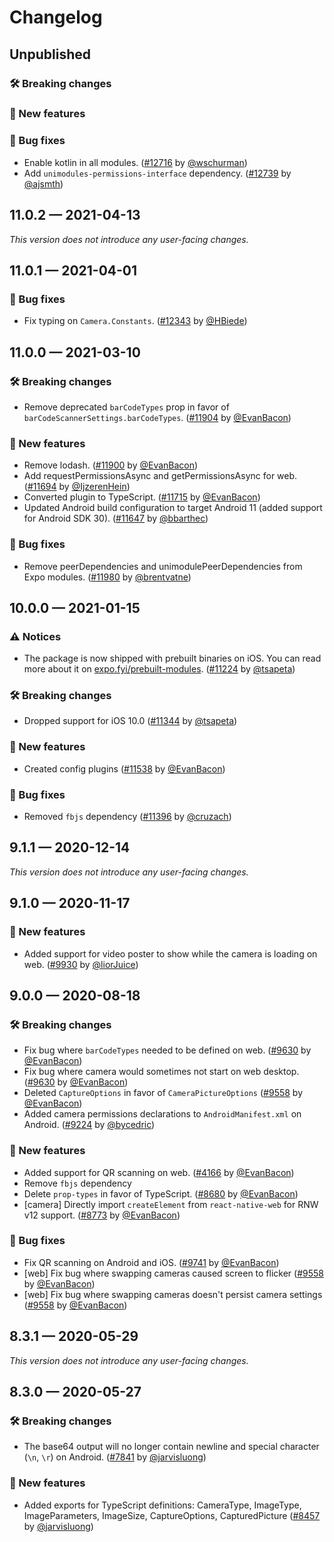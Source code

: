 # Changelog

## Unpublished

### 🛠 Breaking changes

### 🎉 New features

### 🐛 Bug fixes

- Enable kotlin in all modules. ([#12716](https://github.com/expo/expo/pull/12716) by [@wschurman](https://github.com/wschurman))
- Add `unimodules-permissions-interface` dependency. ([#12739](https://github.com/expo/expo/pull/12739) by [@ajsmth](https://github.com/ajsmth))

## 11.0.2 — 2021-04-13

_This version does not introduce any user-facing changes._

## 11.0.1 — 2021-04-01

### 🐛 Bug fixes

- Fix typing on `Camera.Constants`. ([#12343](https://github.com/expo/expo/pull/12343) by [@HBiede](https://github.com/HBiede))

## 11.0.0 — 2021-03-10

### 🛠 Breaking changes

- Remove deprecated `barCodeTypes` prop in favor of `barCodeScannerSettings.barCodeTypes`. ([#11904](https://github.com/expo/expo/pull/11904) by [@EvanBacon](https://github.com/EvanBacon))

### 🎉 New features

- Remove lodash. ([#11900](https://github.com/expo/expo/pull/11900) by [@EvanBacon](https://github.com/EvanBacon))
- Add requestPermissionsAsync and getPermissionsAsync for web. ([#11694](https://github.com/expo/expo/pull/11694) by [@IjzerenHein](https://github.com/IjzerenHein))
- Converted plugin to TypeScript. ([#11715](https://github.com/expo/expo/pull/11715) by [@EvanBacon](https://github.com/EvanBacon))
- Updated Android build configuration to target Android 11 (added support for Android SDK 30). ([#11647](https://github.com/expo/expo/pull/11647) by [@bbarthec](https://github.com/bbarthec))

### 🐛 Bug fixes

- Remove peerDependencies and unimodulePeerDependencies from Expo modules. ([#11980](https://github.com/expo/expo/pull/11980) by [@brentvatne](https://github.com/brentvatne))

## 10.0.0 — 2021-01-15

### ⚠️ Notices

- The package is now shipped with prebuilt binaries on iOS. You can read more about it on [expo.fyi/prebuilt-modules](https://expo.fyi/prebuilt-modules). ([#11224](https://github.com/expo/expo/pull/11224) by [@tsapeta](https://github.com/tsapeta))

### 🛠 Breaking changes

- Dropped support for iOS 10.0 ([#11344](https://github.com/expo/expo/pull/11344) by [@tsapeta](https://github.com/tsapeta))

### 🎉 New features

- Created config plugins ([#11538](https://github.com/expo/expo/pull/11538) by [@EvanBacon](https://github.com/EvanBacon))

### 🐛 Bug fixes

- Removed `fbjs` dependency ([#11396](https://github.com/expo/expo/pull/11396) by [@cruzach](https://github.com/cruzach))

## 9.1.1 — 2020-12-14

_This version does not introduce any user-facing changes._

## 9.1.0 — 2020-11-17

### 🎉 New features

- Added support for video poster to show while the camera is loading on web. ([#9930](https://github.com/expo/expo/pull/9930) by [@liorJuice](https://github.com/liorJuice))

## 9.0.0 — 2020-08-18

### 🛠 Breaking changes

- Fix bug where `barCodeTypes` needed to be defined on web. ([#9630](https://github.com/expo/expo/pull/9630) by [@EvanBacon](https://github.com/EvanBacon))
- Fix bug where camera would sometimes not start on web desktop. ([#9630](https://github.com/expo/expo/pull/9630) by [@EvanBacon](https://github.com/EvanBacon))
- Deleted `CaptureOptions` in favor of `CameraPictureOptions` ([#9558](https://github.com/expo/expo/pull/9558) by [@EvanBacon](https://github.com/EvanBacon))
- Added camera permissions declarations to `AndroidManifest.xml` on Android. ([#9224](https://github.com/expo/expo/pull/9224) by [@bycedric](https://github.com/bycedric))

### 🎉 New features

- Added support for QR scanning on web. ([#4166](https://github.com/expo/expo/pull/4166) by [@EvanBacon](https://github.com/EvanBacon))
- Remove `fbjs` dependency
- Delete `prop-types` in favor of TypeScript. ([#8680](https://github.com/expo/expo/pull/8680) by [@EvanBacon](https://github.com/EvanBacon))
- [camera] Directly import `createElement` from `react-native-web` for RNW v12 support. ([#8773](https://github.com/expo/expo/pull/8773) by [@EvanBacon](https://github.com/EvanBacon))

### 🐛 Bug fixes

- Fix QR scanning on Android and iOS. ([#9741](https://github.com/expo/expo/pull/9741) by [@EvanBacon](https://github.com/EvanBacon))
- [web] Fix bug where swapping cameras caused screen to flicker ([#9558](https://github.com/expo/expo/pull/9558) by [@EvanBacon](https://github.com/EvanBacon))
- [web] Fix bug where swapping cameras doesn't persist camera settings ([#9558](https://github.com/expo/expo/pull/9558) by [@EvanBacon](https://github.com/EvanBacon))

## 8.3.1 — 2020-05-29

_This version does not introduce any user-facing changes._

## 8.3.0 — 2020-05-27

### 🛠 Breaking changes

- The base64 output will no longer contain newline and special character (`\n`, `\r`) on Android. ([#7841](https://github.com/expo/expo/pull/7841) by [@jarvisluong](https://github.com/jarvisluong))

### 🎉 New features

- Added exports for TypeScript definitions: CameraType, ImageType, ImageParameters, ImageSize, CaptureOptions, CapturedPicture ([#8457](https://github.com/expo/expo/pull/8457) by [@jarvisluong](https://github.com/jarvisluong))
